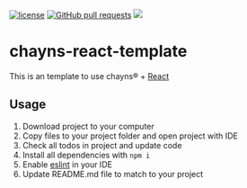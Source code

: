 [![license](https://img.shields.io/github/license/TobitSoftware/chayns-react-template.svg)]() [![GitHub pull requests](https://img.shields.io/github/issues-pr/TobitSoftware/chayns-react-template.svg)]() [![](https://img.shields.io/github/issues-pr-closed-raw/TobitSoftware/chayns-react-template.svg)]()

# chayns-react-template
This is an template to use chayns® + [React][1]

## Usage
1. Download project to your computer
2. Copy files to your project folder and open project with IDE
3. Check all todos in project and update code
4. Install all dependencies with `npm i`
5. Enable [eslint][2] in your IDE
6. Update README.md file to match to your project

[1]: https://reactjs.org/
[2]: https://eslint.org/
